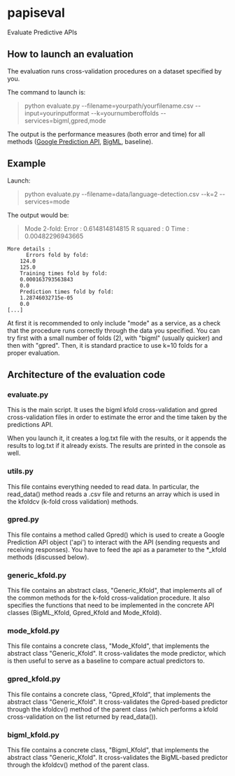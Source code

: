 # papiseval

Evaluate Predictive APIs

## How to launch an evaluation

The evaluation runs cross-validation procedures on a dataset specified by you.

The command to launch is:

> python evaluate.py --filename=yourpath/yourfilename.csv --input=yourinputformat --k=yournumberoffolds --services=bigml,gpred,mode

The output is the performance measures (both error and time) for all methods ([Google Prediction API](http://cloud.google.com/prediction/), [BigML](http://www.bigml.com/), baseline).


## Example

Launch:

> python evaluate.py --filename=data/language-detection.csv --k=2 --services=mode

The output would be:

>	Mode 2-fold:
		  Error :      0.614814814815
		  R squared :  0
		  Time  :      0.00482296943665

	More details :
		  Errors fold by fold:
		124.0
		125.0
		Training times fold by fold:
		0.000163793563843
		0.0
		Prediction times fold by fold:
		1.28746032715e-05
		0.0
	[...]

At first it is recommended to only include "mode" as a service, as a check that the procedure runs correctly through the data you specified. You can try first with a small number of folds (2), with "bigml" (usually quicker) and then with "gpred". Then, it is standard practice to use k=10 folds for a proper evaluation.

## Architecture of the evaluation code

### evaluate.py

This is the main script. It uses the bigml kfold cross-validation and gpred cross-validation files in order to estimate the error and the time taken by the predictions API.

When you launch it, it creates a log.txt file with the results, or it appends the results to log.txt if it already exists. The results are printed in the console as well.

### utils.py

This file contains everything needed to read data. In particular, the read_data() method reads a .csv file and returns an array which is used in the kfoldcv (k-fold cross validation) methods.

### gpred.py

This file contains a method called Gpred() which is used to create a Google Prediction API object ('api') to interact with the API (sending requests and receiving responses). You have to feed the api as a parameter to the *_kfold methods (discussed below).

### generic_kfold.py

This file contains an abstract class, "Generic_Kfold", that implements all of the common methods for the k-fold cross-validation procedure. It also specifies the functions that need to be implemented in the concrete API classes (BigML_Kfold, Gpred_Kfold and Mode_Kfold). 

### mode_kfold.py

This file contains a concrete class, "Mode_Kfold", that implements the abstract class "Generic_Kfold". It cross-validates the mode predictor, which is then useful to serve as a baseline to compare actual predictors to.

### gpred_kfold.py

This file contains a concrete class, "Gpred_Kfold", that implements the abstract class "Generic_Kfold". It cross-validates the Gpred-based predictor through the kfoldcv() method of the parent class (which performs a kfold cross-validation on the list returned by read_data()).

### bigml_kfold.py

This file contains a concrete class, "Bigml_Kfold", that implements the abstract class "Generic_Kfold". It cross-validates the BigML-based predictor through the kfoldcv() method of the parent class.
